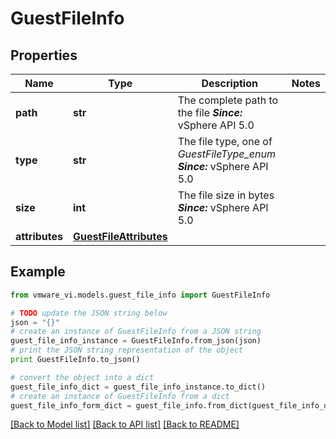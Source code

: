 # GuestFileInfo


## Properties
Name | Type | Description | Notes
------------ | ------------- | ------------- | -------------
**path** | **str** | The complete path to the file  ***Since:*** vSphere API 5.0  | 
**type** | **str** | The file type, one of *GuestFileType_enum*  ***Since:*** vSphere API 5.0  | 
**size** | **int** | The file size in bytes  ***Since:*** vSphere API 5.0  | 
**attributes** | [**GuestFileAttributes**](GuestFileAttributes.md) |  | 

## Example

```python
from vmware_vi.models.guest_file_info import GuestFileInfo

# TODO update the JSON string below
json = "{}"
# create an instance of GuestFileInfo from a JSON string
guest_file_info_instance = GuestFileInfo.from_json(json)
# print the JSON string representation of the object
print GuestFileInfo.to_json()

# convert the object into a dict
guest_file_info_dict = guest_file_info_instance.to_dict()
# create an instance of GuestFileInfo from a dict
guest_file_info_form_dict = guest_file_info.from_dict(guest_file_info_dict)
```
[[Back to Model list]](../README.md#documentation-for-models) [[Back to API list]](../README.md#documentation-for-api-endpoints) [[Back to README]](../README.md)


